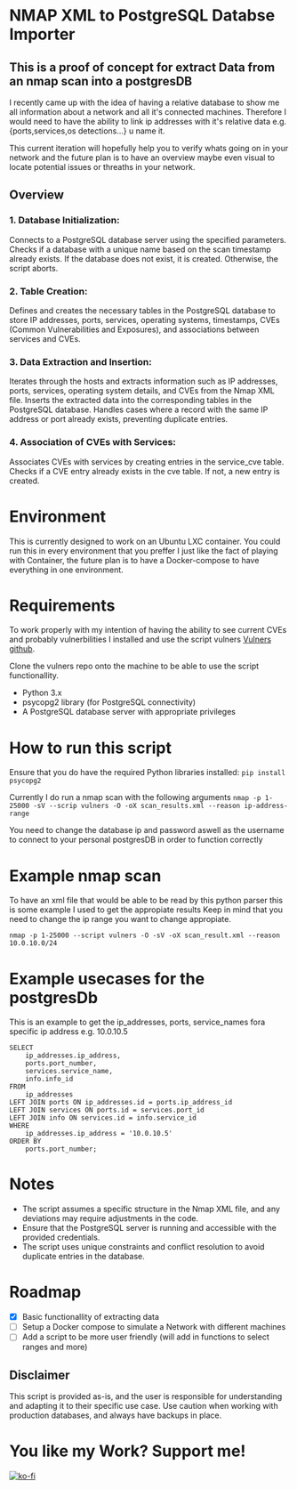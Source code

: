 # NMAP XML to PostgreSQL Databse Importer

## This is a proof of concept for extract Data from an nmap scan into a postgresDB

I recently came up with the idea of having a relative database to show me all information about a network and all it's connected machines. Therefore I would need to have the ability to link ip addresses with it's relative data e.g. {ports,services,os detections...} u name it.

This current iteration will hopefully help you to verify whats going on in your network and the future plan is to have an overview maybe even visual to locate potential issues or threaths in your network.

## Overview

### 1. Database Initialization:

Connects to a PostgreSQL database server using the specified parameters.
Checks if a database with a unique name based on the scan timestamp already exists.
If the database does not exist, it is created. Otherwise, the script aborts.

### 2. Table Creation:

Defines and creates the necessary tables in the PostgreSQL database to store IP addresses, ports, services, operating systems, timestamps, CVEs (Common Vulnerabilities and Exposures), and associations between services and CVEs.

### 3. Data Extraction and Insertion:

Iterates through the hosts and extracts information such as IP addresses, ports, services, operating system details, and CVEs from the Nmap XML file.
Inserts the extracted data into the corresponding tables in the PostgreSQL database.
Handles cases where a record with the same IP address or port already exists, preventing duplicate entries.

### 4. Association of CVEs with Services:

Associates CVEs with services by creating entries in the service_cve table.
Checks if a CVE entry already exists in the cve table. If not, a new entry is created.

# Environment

This is currently designed to work on an Ubuntu LXC container.
You could run this in every environment that you preffer I just like the fact of playing with Container, the future plan is to have a Docker-compose to have everything in one environment.

# Requirements

To work properly with my intention of having the ability to see current CVEs and probably vulnerbilities I installed and use the script vulners [Vulners github](https://github.com/vulnersCom/nmap-vulners).

Clone the vulners repo onto the machine to be able to use the script functionallity.

- Python 3.x
- psycopg2 library (for PostgreSQL connectivity)
- A PostgreSQL database server with appropriate privileges

# How to run this script

Ensure that you do have the required Python libraries installed: `pip install psycopg2`

Currently I do run a nmap scan with the following arguments `nmap -p 1-25000 -sV --scrip vulners -O -oX scan_results.xml --reason ip-address-range`

You need to change the database ip and password aswell as the username to connect to your personal postgresDB in order to function correctly

# Example nmap scan

To have an xml file that would be able to be read by this python parser this is some example I used to get the appropiate results
Keep in mind that you need to change the ip range you want to change appropiate.

```
nmap -p 1-25000 --script vulners -O -sV -oX scan_result.xml --reason 10.0.10.0/24
```

# Example usecases for the postgresDb

This is an example to get the ip_addresses, ports, service_names fora specific ip address e.g. 10.0.10.5

```
SELECT
    ip_addresses.ip_address,
    ports.port_number,
    services.service_name,
    info.info_id
FROM
    ip_addresses
LEFT JOIN ports ON ip_addresses.id = ports.ip_address_id
LEFT JOIN services ON ports.id = services.port_id
LEFT JOIN info ON services.id = info.service_id
WHERE
    ip_addresses.ip_address = '10.0.10.5'
ORDER BY
    ports.port_number;
```

# Notes

- The script assumes a specific structure in the Nmap XML file, and any deviations may require adjustments in the code.
- Ensure that the PostgreSQL server is running and accessible with the provided credentials.
- The script uses unique constraints and conflict resolution to avoid duplicate entries in the database.

# Roadmap

- [x] Basic functionallity of extracting data
- [ ] Setup a Docker compose to simulate a Network with different machines
- [ ] Add a script to be more user friendly (will add in functions to select ranges and more)

## Disclaimer

This script is provided as-is, and the user is responsible for understanding and adapting it to their specific use case. Use caution when working with production databases, and always have backups in place.

# You like my Work? Support me!

[![ko-fi](https://ko-fi.com/img/githubbutton_sm.svg)](https://ko-fi.com/R5R0IYN9V)
